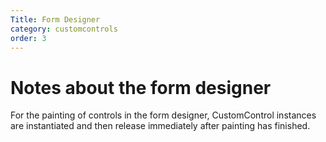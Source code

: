 ```yaml
---
Title: Form Designer
category: customcontrols
order: 3
---
```



# Notes about the form designer
For the painting of controls in the form designer, CustomControl instances are instantiated and then release immediately after painting has finished.